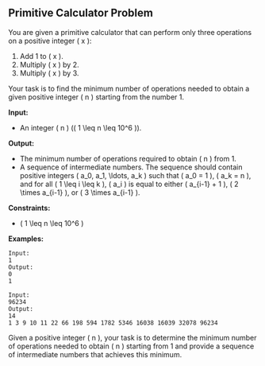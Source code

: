 ## Primitive Calculator Problem

You are given a primitive calculator that can perform only three operations on a positive integer \( x \):

1. Add 1 to \( x \).
2. Multiply \( x \) by 2.
3. Multiply \( x \) by 3.

Your task is to find the minimum number of operations needed to obtain a given positive integer \( n \) starting from the number 1.

**Input:**
- An integer \( n \) (\( 1 \leq n \leq 10^6 \)).

**Output:**
- The minimum number of operations required to obtain \( n \) from 1.
- A sequence of intermediate numbers. The sequence should contain positive integers \( a_0, a_1, \ldots, a_k \) such that \( a_0 = 1 \), \( a_k = n \), and for all \( 1 \leq i \leq k \), \( a_i \) is equal to either \( a_{i-1} + 1 \), \( 2 \times a_{i-1} \), or \( 3 \times a_{i-1} \).

**Constraints:**
- \( 1 \leq n \leq 10^6 \)

**Examples:**
```
Input:
1
Output:
0
1

Input:
96234
Output:
14
1 3 9 10 11 22 66 198 594 1782 5346 16038 16039 32078 96234
```

Given a positive integer \( n \), your task is to determine the minimum number of operations needed to obtain \( n \) starting from 1 and provide a sequence of intermediate numbers that achieves this minimum.